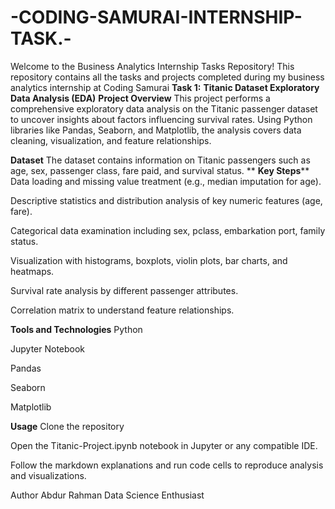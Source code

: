 # -CODING-SAMURAI-INTERNSHIP-TASK.-
Welcome to the Business Analytics Internship Tasks Repository! This repository contains all the tasks and projects completed during my business analytics internship at Coding Samurai
**Task 1:**
**Titanic Dataset Exploratory Data Analysis (EDA)**
**Project Overview**
This project performs a comprehensive exploratory data analysis on the Titanic passenger dataset to uncover insights about factors influencing survival rates. Using Python libraries like Pandas, Seaborn, and Matplotlib, the analysis covers data cleaning, visualization, and feature relationships.

**Dataset**
The dataset contains information on Titanic passengers such as age, sex, passenger class, fare paid, and survival status.
**
**Key Steps****
Data loading and missing value treatment (e.g., median imputation for age).

Descriptive statistics and distribution analysis of key numeric features (age, fare).

Categorical data examination including sex, pclass, embarkation port, family status.

Visualization with histograms, boxplots, violin plots, bar charts, and heatmaps.

Survival rate analysis by different passenger attributes.

Correlation matrix to understand feature relationships.

**Tools and Technologies**
Python

Jupyter Notebook

Pandas

Seaborn

Matplotlib

**Usage**
Clone the repository

Open the Titanic-Project.ipynb notebook in Jupyter or any compatible IDE.

Follow the markdown explanations and run code cells to reproduce analysis and visualizations.

Author
Abdur Rahman
Data Science Enthusiast
